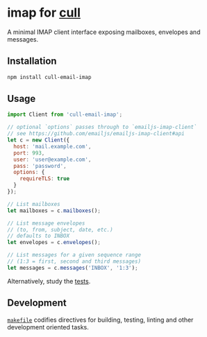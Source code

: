 # imap for [cull](https://cull.email)

A minimal IMAP client interface exposing mailboxes, envelopes and messages.

## Installation

```sh
npm install cull-email-imap
```

## Usage

```js
import Client from 'cull-email-imap';

// optional `options` passes through to `emailjs-imap-client`
// see https://github.com/emailjs/emailjs-imap-client#api
let c = new Client({
  host: 'mail.example.com',
  port: 993,
  user: 'user@example.com',
  pass: 'password',
  options: {
    requireTLS: true
  }
});

// List mailboxes
let mailboxes = c.mailboxes();

// List message envelopes
// (to, from, subject, date, etc.)
// defaults to INBOX
let envelopes = c.envelopes();

// List messages for a given sequence range
// (1:3 = first, second and third messages)
let messages = c.messages('INBOX', '1:3');
```

Alternatively, study the [tests](https://github.com/cull-email/imap/blob/master/test/index.spec.ts).

## Development

[`makefile`](https://github.com/cull-email/imap/blob/master/makefile) codifies directives for building, testing, linting and other development oriented tasks.